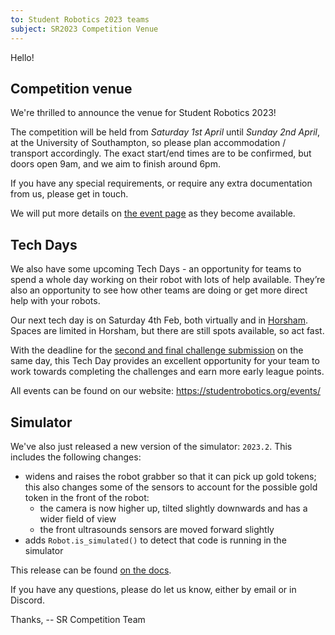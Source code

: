 ```yaml
---
to: Student Robotics 2023 teams
subject: SR2023 Competition Venue
---
```


Hello!

## Competition venue

We're thrilled to announce the venue for Student Robotics 2023!

The competition will be held from *Saturday 1st April* until *Sunday 2nd April*, at the University of Southampton, so please plan accommodation / transport accordingly. The exact start/end times are to be confirmed, but doors open 9am, and we aim to finish around 6pm.

If you have any special requirements, or require any extra documentation from us, please get in touch.

We will put more details on [the event page](https://studentrobotics.org/events/sr2023/competition/) as they become available.

## Tech Days

We also have some upcoming Tech Days - an opportunity for teams to spend a whole day working on their robot with lots of help available. They’re also an opportunity to see how other teams are doing or get more direct help with your robots.

Our next tech day is on Saturday 4th Feb, both virtually and in [Horsham](https://studentrobotics.org/events/sr2023/horsham-tech-day-february/). Spaces are limited in Horsham, but there are still spots available, so act fast.

With the deadline for the [second and final challenge submission](https://studentrobotics.org/events/sr2023/second-challenge-submission-deadline/) on the same day, this Tech Day provides an excellent opportunity for your team to work towards completing the challenges and earn more early league points.

All events can be found on our website: https://studentrobotics.org/events/

## Simulator

We've also just released a new version of the simulator: `2023.2`. This includes the following changes:

- widens and raises the robot grabber so that it can pick up gold tokens; this also changes some of the sensors to account for the possible gold token in the front of the robot:
   - the camera is now higher up, tilted slightly downwards and has a wider field of view
   - the front ultrasounds sensors are moved forward slightly
- adds `Robot.is_simulated()` to detect that code is running in the simulator

This release can be found [on the docs](https://studentrobotics.org/docs/simulator/).

If you have any questions, please do let us know, either by email or in Discord.

Thanks,
-- SR Competition Team
